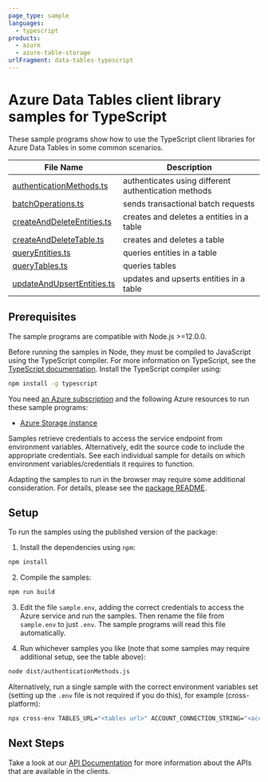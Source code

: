```yaml
---
page_type: sample
languages:
  - typescript
products:
  - azure
  - azure-table-storage
urlFragment: data-tables-typescript
---
```


# Azure Data Tables client library samples for TypeScript

These sample programs show how to use the TypeScript client libraries for Azure Data Tables in some common scenarios.

| **File Name**                                         | **Description**                                      |
| ----------------------------------------------------- | ---------------------------------------------------- |
| [authenticationMethods.ts][authenticationmethods]     | authenticates using different authentication methods |
| [batchOperations.ts][batchoperations]                 | sends transactional batch requests                   |
| [createAndDeleteEntities.ts][createanddeleteentities] | creates and deletes a entities in a table            |
| [createAndDeleteTable.ts][createanddeletetable]       | creates and deletes a table                          |
| [queryEntities.ts][queryentities]                     | queries entities in a table                          |
| [queryTables.ts][querytables]                         | queries tables                                       |
| [updateAndUpsertEntities.ts][updateandupsertentities] | updates and upserts entities in a table              |

## Prerequisites

The sample programs are compatible with Node.js >=12.0.0.

Before running the samples in Node, they must be compiled to JavaScript using the TypeScript compiler. For more information on TypeScript, see the [TypeScript documentation][typescript]. Install the TypeScript compiler using:

```bash
npm install -g typescript
```

You need [an Azure subscription][freesub] and the following Azure resources to run these sample programs:

- [Azure Storage instance][createinstance_azurestorageinstance]

Samples retrieve credentials to access the service endpoint from environment variables. Alternatively, edit the source code to include the appropriate credentials. See each individual sample for details on which environment variables/credentials it requires to function.

Adapting the samples to run in the browser may require some additional consideration. For details, please see the [package README][package].

## Setup

To run the samples using the published version of the package:

1. Install the dependencies using `npm`:

```bash
npm install
```

2. Compile the samples:

```bash
npm run build
```

3. Edit the file `sample.env`, adding the correct credentials to access the Azure service and run the samples. Then rename the file from `sample.env` to just `.env`. The sample programs will read this file automatically.

4. Run whichever samples you like (note that some samples may require additional setup, see the table above):

```bash
node dist/authenticationMethods.js
```

Alternatively, run a single sample with the correct environment variables set (setting up the `.env` file is not required if you do this), for example (cross-platform):

```bash
npx cross-env TABLES_URL="<tables url>" ACCOUNT_CONNECTION_STRING="<account connection string>" ACCOUNT_NAME="<account name>" ACCOUNT_KEY="<account key>" SAS_CONNECTION_STRING="<sas connection string>" SAS_TOKEN="<sas token>" node dist/authenticationMethods.js
```

## Next Steps

Take a look at our [API Documentation][apiref] for more information about the APIs that are available in the clients.

[authenticationmethods]: https://github.com/Azure/azure-sdk-for-js/blob/master/sdk/tables/data-tables/samples/v12/typescript/src/authenticationMethods.ts
[batchoperations]: https://github.com/Azure/azure-sdk-for-js/blob/master/sdk/tables/data-tables/samples/v12/typescript/src/batchOperations.ts
[createanddeleteentities]: https://github.com/Azure/azure-sdk-for-js/blob/master/sdk/tables/data-tables/samples/v12/typescript/src/createAndDeleteEntities.ts
[createanddeletetable]: https://github.com/Azure/azure-sdk-for-js/blob/master/sdk/tables/data-tables/samples/v12/typescript/src/createAndDeleteTable.ts
[queryentities]: https://github.com/Azure/azure-sdk-for-js/blob/master/sdk/tables/data-tables/samples/v12/typescript/src/queryEntities.ts
[querytables]: https://github.com/Azure/azure-sdk-for-js/blob/master/sdk/tables/data-tables/samples/v12/typescript/src/queryTables.ts
[updateandupsertentities]: https://github.com/Azure/azure-sdk-for-js/blob/master/sdk/tables/data-tables/samples/v12/typescript/src/updateAndUpsertEntities.ts
[apiref]: https://docs.microsoft.com/javascript/api/@azure/data-tables
[freesub]: https://azure.microsoft.com/free/
[createinstance_azurestorageinstance]: https://docs.microsoft.com/azure/storage/tables/table-storage-quickstart-portal
[package]: https://github.com/Azure/azure-sdk-for-js/tree/master/sdk/tables/data-tables/README.md
[typescript]: https://www.typescriptlang.org/docs/home.html
